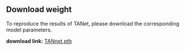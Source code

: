 
## Download weight


To reproduce the results of TANet, please download the corresponding model parameters.

**download link:** [TANnet.pth](<https://drive.google.com/file/d/1xnDZplFmP59ieNu-cqh2kPliLTCKOnWA/view?usp=sharing>)
